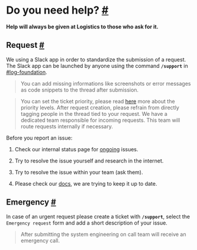 Do you need help? [#](#do-you-need-help)
========================================

**Help will always be given at Logistics to those who ask for it.**

Request [#](#request)
---------------------

We using a Slack app in order to standardize the submission of a request. The Slack app can be launched by anyone using the command **`/support`** in [#log-foundation](https://app.slack.com/client/T052P4KCD/C011K47FTUK).

> You can add missing informations like screenshots or error messages as code snippets to the thread after submission.

> You can set the ticket priority, please read [here](http://docs.syslogistics.io/docs/teams/foundation/support/#ticket-priority-levels-explained) more about the priority levels. After request creation, please refrain from directly tagging people in the thread tied to your request. We have a dedicated team responsible for incoming requests. This team will route requests internally if necessary.

Before you report an issue:

1.  Check our internal status page for [ongoing](https://status.syslogistics.io/) issues.

2.  Try to resolve the issue yourself and research in the internet.

3.  Try to resolve the issue within your team (ask them).

4.  Please check our [docs](https://docs.syslogistics.io/), we are trying to keep it up to date.


Emergency [#](#emergency)
-------------------------

In case of an urgent request please create a ticket with **`/support`**, select the `Emergency request` form and add a short description of your issue.

> After submitting the system engineering on call team will receive an emergency call.